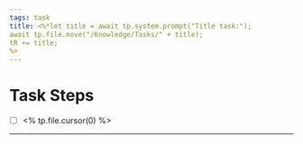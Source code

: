 ```yaml
---
tags: task
title: <%*let title = await tp.system.prompt("Title task:");
await tp.file.move("/Knowledge/Tasks/" + title);
tR += title;
%>
---
```


# Task Steps
- [ ]  <% tp.file.cursor(0) %> 


--- 
